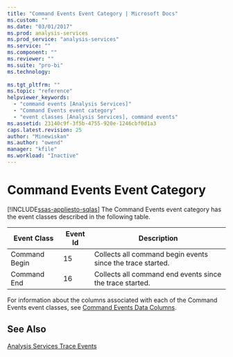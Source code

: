 ```yaml
---
title: "Command Events Event Category | Microsoft Docs"
ms.custom: ""
ms.date: "03/01/2017"
ms.prod: analysis-services
ms.prod_service: "analysis-services"
ms.service: ""
ms.component: ""
ms.reviewer: ""
ms.suite: "pro-bi"
ms.technology: 
  
ms.tgt_pltfrm: ""
ms.topic: "reference"
helpviewer_keywords: 
  - "command events [Analysis Services]"
  - "Command Events event category"
  - "event classes [Analysis Services], command events"
ms.assetid: 23140c9f-3f5b-4755-920e-1246cbf0d1a3
caps.latest.revision: 25
author: "Minewiskan"
ms.author: "owend"
manager: "kfile"
ms.workload: "Inactive"
---
```

# Command Events Event Category
[!INCLUDE[ssas-appliesto-sqlas](../../includes/ssas-appliesto-sqlas.md)]
  The Command Events event category has the event classes described in the following table.  
  
|Event Class|Event Id|Description|  
|-----------------|--------------|-----------------|  
|Command Begin|15|Collects all command begin events since the trace started.|  
|Command End|16|Collects all command end events since the trace started.|  
  
 For information about the columns associated with each of the Command Events event classes, see [Command Events Data Columns](../../analysis-services/trace-events/command-events-data-columns.md).  
  
## See Also  
 [Analysis Services Trace Events](../../analysis-services/trace-events/analysis-services-trace-events.md)  
  
  
